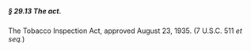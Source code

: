 ##### § 29.13 The act. #####

The Tobacco Inspection Act, approved August 23, 1935. (7 U.S.C. 511 *et seq.*)